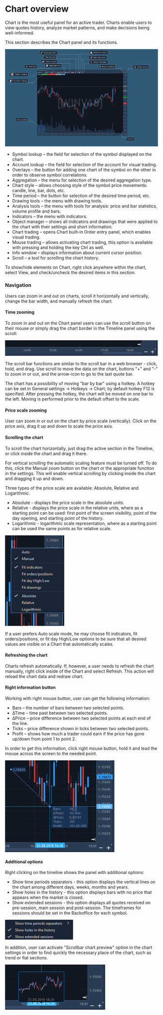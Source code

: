 # Chart overview


Chart is the most useful panel for an active trader. Charts enable users to view quotes history, analyze market patterns, and make decisions being well-informed.

This section describes the Chart panel and its functions.

![](../../../.gitbook/assets/chart-overview.jpg)

* Symbol lookup – the field for selection of the symbol displayed on the chart.
* Account lookup – the field for selection of the account for visual trading.
* Overlays – the button for adding one chart of the symbol on the other in order to observe symbol correlations.
* Aggregation – the menu for selection of the desired aggregation type.
* Chart style – allows choosing style of the symbol price movements: candle, line, bar, dots, etc.
* Time period – the button for selection of the desired time period, etc.
* Drawing tools – the menu with drawing tools.
* Analysis tools – the menu with tools for analysis: price and bar statistics, volume profile and bars.
* Indicators – the menu with indicators.
* Object manager – shows all indicators and drawings that were applied to the chart with their settings and short information.
* Chart trading – opens Chart built-in Order entry panel, which enables visual trading.
* Mouse trading – allows activating chart trading, this option is available with pressing and holding the key Ctrl as well.
* Info window – displays information about current cursor position.
* Scroll – a tool for scrolling the chart history.

To show/hide elements on Chart, right click anywhere within the chart, select View, and check/uncheck the desired items in this section.

### Navigation


Users can zoom in and out on charts, scroll it horizontally and vertically, change the bar width, and manually refresh the chart.

#### **Time zooming**

To zoom in and out on the Chart panel users can use the scroll button on their mouse or simply drag the chart border in the Timeline panel using the scroll:

![](../../../.gitbook/assets/2%20%2816%29.png)

The scroll bar functions are similar to the scroll bar in a web browser - click, hold, and drag. Use scroll to move the data on the chart, buttons "+" and "-" to zoom in or out, and the arrow-icon to go to the last quote bar.

The chart has a possibility of moving "bar by bar" using a hotkey. A hotkey can be set in General settings   -&gt; Hotkeys -&gt; Chart; by default hotkey F12 is specified. After pressing the hotkey, the chart will be moved on one bar to the left. Moving is performed prior to the default offset to the scale.

#### **Price scale zooming**

User can zoom in or out on the chart by price scale \(vertically\). Click on the price axis, drag it up and down to scale the price axis.

#### **Scrolling the chart**

To scroll the chart horizontally, just drag the active section in the Timeline, or click inside the chart and drag it there.

For vertical scrolling the automatic scaling feature must be turned off. To do this, click the Manual zoom button on the chart or the appropriate function in the settings. This will enable vertical scrolling by clicking inside the chart and dragging it up and down.

Three types of the price scale are available: Absolute, Relative and Logarithmic.

* Absolute - displays the price scale in the absolute units.
* Relative - displays the price scale in the relative units, where as a starting point can be used: first point of the screen visibility, point of the day opening, and starting point of the history.
* Logarithmic - logarithmic scale representation, where as a starting point can be used the same points as for relative scale.

![](../../../.gitbook/assets/3%20%281%29.png)


If a user prefers Auto scale mode, he may choose fit indicators, fit orders/positions, or fit day High/Low options to be sure that all desired values are visible on a Chart that automatically scales.

#### **Refreshing the chart**

Charts refresh automatically. If, however, a user needs to refresh the chart manually, right click inside of the Chart and select Refresh. This action will reload the chart data and redraw chart.

#### **Right information button**

Working with right mouse button, user can get the following information:

* Bars – the number of bars between two selected points.
* ∆Time – time past between two selected points.
* ∆Price – price difference between two selected points at each end of the line.
* Ticks – price difference shown in ticks between two selected points.
* Profit – shows how much a trader could earn if the price has gone up/down from point 1 to point 2.

In order to get this information, click right mouse button, hold it and lead the mouse across the screen to the needed point.

![](../../../.gitbook/assets/4%20%2827%29.png)

#### **Additional options**

Right clicking on the timeline shows the panel with additional options:

* Show time periods separators - this option displays the vertical lines on the chart among different days, weeks, months and years.
* Show holes in the history - this option displays bars with no price that appears when the market is closed.
* Show extended sessions - this option displays all quotes received on pre-session, main session and post-session. The timeframes for sessions should be set in the Backoffice for each symbol.

![](../../../.gitbook/assets/5%20%2816%29.png)


In addition, user can activate "Scrollbar chart preview" option in the chart settings in order to find quickly the necessary place of the chart, such as trend or flat sections.

![](../../../.gitbook/assets/6%20%2823%29.png)



